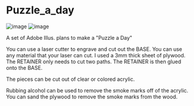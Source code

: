 # Puzzle_a_day
![image](https://github.com/user-attachments/assets/dd9fb6c2-cc69-4ffe-b464-2c080f0e8fb8)
![image](https://github.com/user-attachments/assets/6370c7ca-663f-4540-848d-a67b671bb462)

A set of Adobe Illus. plans to make a "Puzzle a Day"

You can use a laser cutter to engrave and cut out the BASE.  You can use any material that your laser 
can cut.  I used a 3mm thick sheet of plywood.
The RETAINER only needs to cut two paths.
The RETAINER is then glued onto the BASE.

The pieces can be cut out of clear or colored acrylic.

Rubbing alcohol can be used to remove the smoke marks off of the acrylic.
You can sand the plywood to remove the smoke marks from the wood.
